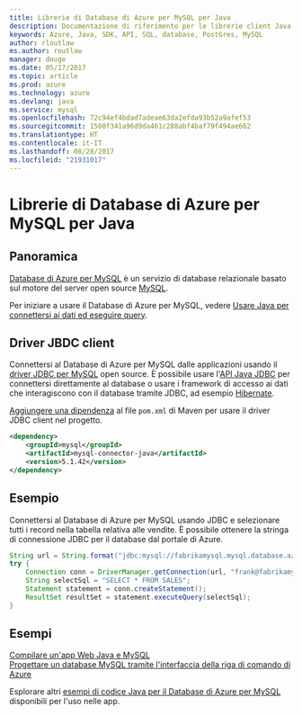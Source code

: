 ```yaml
---
title: Librerie di Database di Azure per MySQL per Java
description: Documentazione di riferimento per le librerie client Java per Database di Azure per MySQL
keywords: Azure, Java, SDK, API, SQL, database, PostGres, MySQL
author: rloutlaw
ms.author: routlaw
manager: douge
ms.date: 05/17/2017
ms.topic: article
ms.prod: azure
ms.technology: azure
ms.devlang: java
ms.service: mysql
ms.openlocfilehash: 72c94ef4bdad7adeae63da2efda93b52a9afef53
ms.sourcegitcommit: 1500f341a96d9da461c288abf4baf79f494ae662
ms.translationtype: HT
ms.contentlocale: it-IT
ms.lasthandoff: 08/28/2017
ms.locfileid: "21931017"
---
```

# <a name="azure-database-for-mysql-libraries-for-java"></a>Librerie di Database di Azure per MySQL per Java

## <a name="overview"></a>Panoramica

[Database di Azure per MySQL](/azure/sql-database/sql-database-technical-overview) è un servizio di database relazionale basato sul motore del server open source [MySQL](https://www.mysql.com/). 

Per iniziare a usare il Database di Azure per MySQL, vedere [Usare Java per connettersi ai dati ed eseguire query](/azure/mysql/connect-java).

## <a name="client-jbdc-driver"></a>Driver JBDC client

Connettersi al Database di Azure per MySQL dalle applicazioni usando il [driver JDBC per MySQL](https://dev.mysql.com/downloads/connector/j/) open source. È possibile usare l'[API Java JDBC](https://docs.oracle.com/javase/8/docs/technotes/guides/jdbc/) per connettersi direttamente al database o usare i framework di accesso ai dati che interagiscono con il database tramite JDBC, ad esempio [Hibernate](http://hibernate.org/).

[Aggiungere una dipendenza](https://maven.apache.org/guides/getting-started/index.html#How_do_I_use_external_dependencies) al file `pom.xml` di Maven per usare il driver JDBC client nel progetto.  

```XML
<dependency>
    <groupId>mysql</groupId>
    <artifactId>mysql-connector-java</artifactId>
    <version>5.1.42</version>
</dependency>
```   

## <a name="example"></a>Esempio

Connettersi al Database di Azure per MySQL usando JDBC e selezionare tutti i record nella tabella relativa alle vendite. È possibile ottenere la stringa di connessione JDBC per il database dal portale di Azure.

```java
String url = String.format("jdbc:mysql://fabrikamysql.mysql.database.azure.com:3306/fabrikamdb?verifyServerCertificate=true&useSSL=true&requireSSL=false");
try {
    Connection conn = DriverManager.getConnection(url, "frank@fabrikamysql", "aBcDeFgHiJkL");
    String selectSql = "SELECT * FROM SALES";
    Statement statement = conn.createStatement();
    ResultSet resultSet = statement.executeQuery(selectSql);
}
```

## <a name="samples"></a>Esempi

[Compilare un'app Web Java e MySQL](/azure/app-service-web/app-service-web-tutorial-java-mysql)   
[Progettare un database MySQL tramite l'interfaccia della riga di comando di Azure](/azure/mysql/tutorial-design-database-using-cli)   

Esplorare altri [esempi di codice Java per il Database di Azure per MySQL](https://azure.microsoft.com/resources/samples/?platform=java&term=mysql) disponibili per l'uso nelle app.
